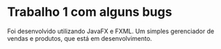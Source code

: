 # Trabalho 1 com alguns bugs

Foi desenvolvido utilizando JavaFX e FXML. 
Um simples gerenciador de vendas e produtos, que está em desenvolvimento.
